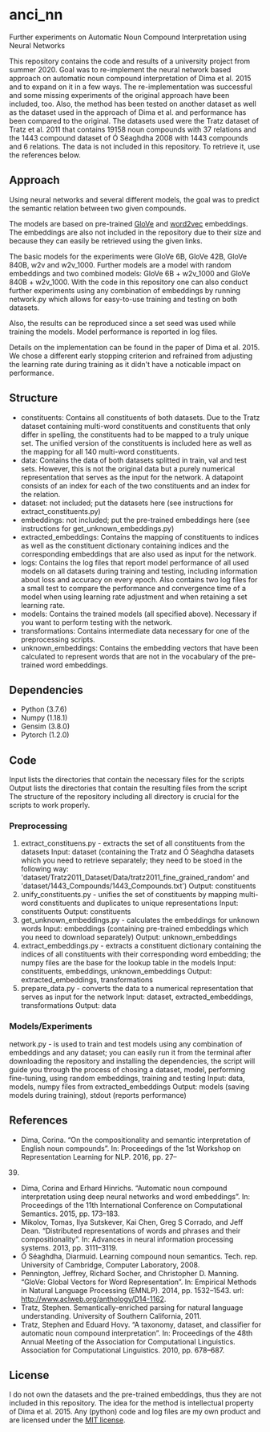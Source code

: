 # anci_nn
Further experiments on Automatic Noun Compound Interpretation using Neural Networks

This repository contains the code and results of a university project from summer 2020.
Goal was to re-implement the neural network based approach on automatic noun compound interpretation of Dima et al. 2015 and to expand on it in a few ways. The re-implementation was successful and some missing experiments of the original approach have been included, too. Also, the method has been tested on another dataset as well as the dataset used in the approach of Dima et al. and performance has been compared to the original.
The datasets used were the Tratz dataset of Tratz et al. 2011 that contains 19158 noun compounds with 37 relations and the 1443 compound dataset of Ó Séaghdha 2008 with 1443 compounds and 6 relations. The data is not included in this repository. To retrieve it, use the references below.

## Approach
Using neural networks and several different models, the goal was to predict the semantic relation between two given compounds.

The models are based on pre-trained [GloVe](https://nlp.stanford.edu/projects/glove/) and [word2vec](https://code.google.com/archive/p/word2vec/) embeddings. The embeddings are also not included in the repository due to their size and because they can easily be retrieved using the given links.

The basic models for the experiments were GloVe 6B, GloVe 42B, GloVe 840B, w2v and w2v_1000. Further models are a model with random embeddings and two combined models: GloVe 6B + w2v_1000 and GloVe 840B + w2v_1000. With the code in this repository one can also conduct further experiments using any combination of embeddings by running network.py which allows for easy-to-use training and testing on both datasets.

Also, the results can be reproduced since a set seed was used while training the models. Model performance is reported in log files.

Details on the implementation can be found in the paper of Dima et al. 2015. We chose a different early stopping criterion and refrained from adjusting the learning rate during training as it didn't have a noticable impact on performance.

## Structure
* constituents: Contains all constituents of both datasets. Due to the Tratz dataset containing multi-word constituents and constituents that only differ in spelling, the constituents had to be mapped to a truly unique set. The unified version of the constituents is included here as well as the mapping for all 140 multi-word constituents.
* data: Contains the data of both datasets splitted in train, val and test sets. However, this is not the original data but a purely numerical representation that serves as the input for the network. A datapoint consists of an index for each of the two constituents and an index for the relation.
* dataset: not included; put the datasets here (see instructions for extract_constituents.py)
* embeddings: not included; put the pre-trained embeddings here (see instructions for get_unknown_embeddings.py)
* extracted_embeddings: Contains the mapping of constituents to indices as well as the constituent dictionary containing indices and the corresponding embeddings that are also used as input for the network.
* logs: Contains the log files that report model performance of all used models on all datasets during training and testing, including information about loss and accuracy on every epoch. Also contains two log files for a small test to compare the performance and convergence time of a model when using learning rate adjustment and when retaining a set learning rate.
* models: Contains the trained models (all specified above). Necessary if you want to perform testing with the network.
* transformations: Contains intermediate data necessary for one of the preprocessing scripts.
* unknown_embeddings: Contains the embedding vectors that have been calculated to represent words that are not in the vocabulary of the pre-trained word embeddings.

## Dependencies
* Python (3.7.6)
* Numpy (1.18.1)
* Gensim (3.8.0)
* Pytorch (1.2.0)

## Code
Input lists the directories that contain the necessary files for the scripts
Output lists the directories that contain the resulting files from the script
The structure of the repository including all directory is crucial for the scripts to work properly.

### Preprocessing
1. extract_constituens.py - extracts the set of all constituents from the datasets
Input: dataset (containing the Tratz and Ó Séaghdha datasets which you need to retrieve separately; they need to be stoed in the following way: 'dataset/Tratz2011_Dataset/Data/tratz2011_fine_grained_random' and 'dataset/1443_Compounds/1443_Compounds.txt')
Output: constituents
2. unify_constituents.py - unifies the set of constituents by mapping multi-word constituents and duplicates to unique representations
Input: constituents
Output: constituents
3. get_unknown_embeddings.py - calculates the embeddings for unknown words
Input: embeddings (containing pre-trained embeddings which you need to download separately)
Output: unknown_embeddings
4. extract_embeddings.py - extracts a constituent dictionary containing the indices of all constituents with their corresponding word embedding; the numpy files are the base for the lookup table in the models
Input: constituents, embeddings, unknown_embeddings
Output: extracted_embeddings, transformations
5. prepare_data.py - converts the data to a numerical representation that serves as input for the network
Input: dataset, extracted_embeddings, transformations
Output: data

### Models/Experiments
network.py - is used to train and test models using any combination of embeddings and any dataset; you can easily run it from the terminal after downloading the repository and installing the dependencies, the script will guide you through the process of chosing a dataset, model, performing fine-tuning, using random embeddings, training and testing
Input: data, models, numpy files from extracted_embeddings
Output: models (saving models during training), stdout (reports performance)

## References
* Dima, Corina. “On the compositionality and semantic interpretation of English noun compounds”.
In: Proceedings of the 1st Workshop on Representation Learning for NLP. 2016, pp. 27–
39.
* Dima, Corina and Erhard Hinrichs. “Automatic noun compound interpretation using deep neural
networks and word embeddings”. In: Proceedings of the 11th International Conference on
Computational Semantics. 2015, pp. 173–183.
* Mikolov, Tomas, Ilya Sutskever, Kai Chen, Greg S Corrado, and Jeff Dean. “Distributed representations
of words and phrases and their compositionality”. In: Advances in neural information
processing systems. 2013, pp. 3111–3119.
* Ó Séaghdha, Diarmuid. Learning compound noun semantics. Tech. rep. University of Cambridge,
Computer Laboratory, 2008.
* Pennington, Jeffrey, Richard Socher, and Christopher D. Manning. “GloVe: Global Vectors for
Word Representation”. In: Empirical Methods in Natural Language Processing (EMNLP). 2014,
pp. 1532–1543. url: http://www.aclweb.org/anthology/D14-1162.
* Tratz, Stephen. Semantically-enriched parsing for natural language understanding. University of
Southern California, 2011.
* Tratz, Stephen and Eduard Hovy. “A taxonomy, dataset, and classifier for automatic noun compound
interpretation”. In: Proceedings of the 48th Annual Meeting of the Association for Computational
Linguistics. Association for Computational Linguistics. 2010, pp. 678–687.

## License
I do not own the datasets and the pre-trained embeddings, thus they are not included in this repository.
The idea for the method is intellectual property of Dima et al. 2015.
Any (python) code and log files are my own product and are licensed under the [MIT license](https://github.com/inlpi/telicity_analysis/blob/master/LICENSE.md).
